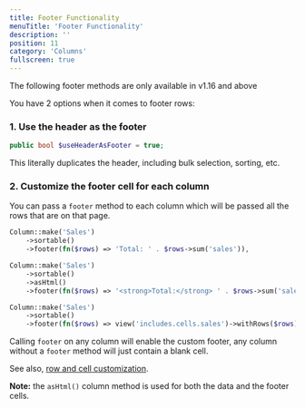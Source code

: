 ```yaml
---
title: Footer Functionality
menuTitle: 'Footer Functionality'
description: ''
position: 11
category: 'Columns'
fullscreen: true
---
```


<alert>The following footer methods are only available in v1.16 and above</alert>

You have 2 options when it comes to footer rows:

### 1. Use the header as the footer

```php
public bool $useHeaderAsFooter = true;
```

This literally duplicates the header, including bulk selection, sorting, etc.

### 2. Customize the footer cell for each column

You can pass a `footer` method to each column which will be passed all the rows that are on that page.

```php
Column::make('Sales')
    ->sortable()
    ->footer(fn($rows) => 'Total: ' . $rows->sum('sales')),
```

```php
Column::make('Sales')
    ->sortable()
    ->asHtml()
    ->footer(fn($rows) => '<strong>Total:</strong> ' . $rows->sum('sales')),
```

```php
Column::make('Sales')
    ->sortable()
    ->footer(fn($rows) => view('includes.cells.sales')->withRows($rows)),
```

Calling `footer` on any column will enable the custom footer, any column without a `footer` method will just contain a blank cell.

See also, [row and cell customization](display/Customizing-table-rows-and-cells).

<alert>**Note:** the `asHtml()` column method is used for both the data and the footer cells.</alert>

